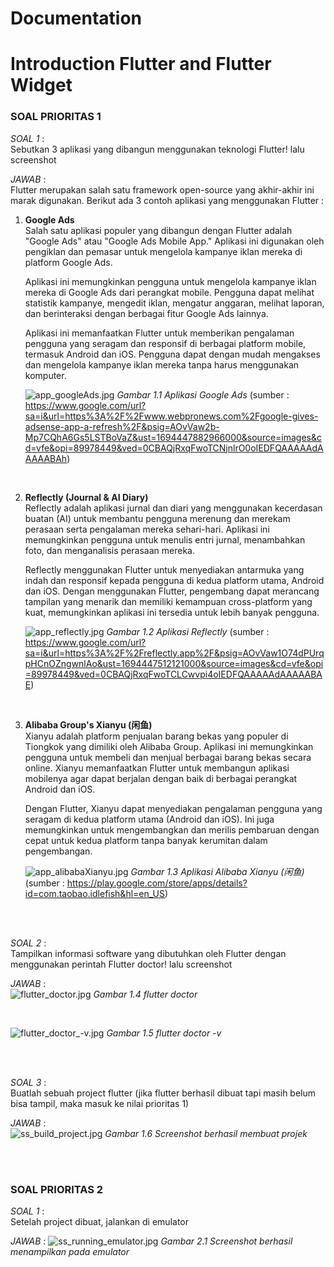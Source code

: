 # Documentation

# Introduction Flutter and Flutter Widget

### **SOAL PRIORITAS 1**

*SOAL 1* :  
Sebutkan 3 aplikasi yang dibangun menggunakan teknologi Flutter! lalu screenshot

*JAWAB* :  
Flutter merupakan salah satu framework open-source yang akhir-akhir ini marak digunakan. Berikut ada 3 contoh aplikasi yang menggunakan Flutter :  
1. **Google Ads**  
   Salah satu aplikasi populer yang dibangun dengan Flutter adalah "Google Ads" atau "Google Ads Mobile App." Aplikasi ini digunakan oleh pengiklan dan pemasar untuk mengelola kampanye iklan mereka di platform Google Ads.  

   Aplikasi ini memungkinkan pengguna untuk mengelola kampanye iklan mereka di Google Ads dari perangkat mobile. Pengguna dapat melihat statistik kampanye, mengedit iklan, mengatur anggaran, melihat laporan, dan berinteraksi dengan berbagai fitur Google Ads lainnya.

   Aplikasi ini memanfaatkan Flutter untuk memberikan pengalaman pengguna yang seragam dan responsif di berbagai platform mobile, termasuk Android dan iOS. Pengguna dapat dengan mudah mengakses dan mengelola kampanye iklan mereka tanpa harus menggunakan komputer.

   ![app_googleAds.jpg](../screenshot/soalprioritas1_no1/app_googleAds.png "Aplikasi Google Ads")
   *Gambar 1.1 Aplikasi Google Ads* (sumber : https://www.google.com/url?sa=i&url=https%3A%2F%2Fwww.webpronews.com%2Fgoogle-gives-adsense-app-a-refresh%2F&psig=AOvVaw2b-Mp7CQhA6Gs5LSTBoVaZ&ust=1694447882966000&source=images&cd=vfe&opi=89978449&ved=0CBAQjRxqFwoTCNjnlrO0oIEDFQAAAAAdAAAAABAh)

<br>

2. **Reflectly (Journal & AI Diary)**  
   Reflectly adalah aplikasi jurnal dan diari yang menggunakan kecerdasan buatan (AI) untuk membantu pengguna merenung dan merekam perasaan serta pengalaman mereka sehari-hari. Aplikasi ini memungkinkan pengguna untuk menulis entri jurnal, menambahkan foto, dan menganalisis perasaan mereka.

   Reflectly menggunakan Flutter untuk menyediakan antarmuka yang indah dan responsif kepada pengguna di kedua platform utama, Android dan iOS. Dengan menggunakan Flutter, pengembang dapat merancang tampilan yang menarik dan memiliki kemampuan cross-platform yang kuat, memungkinkan aplikasi ini tersedia untuk lebih banyak pengguna.

   ![app_reflectly.jpg](../screenshot/soalprioritas1_no1/app_reflectly.png "Aplikasi Reflectly")
   *Gambar 1.2 Aplikasi Reflectly* (sumber : https://www.google.com/url?sa=i&url=https%3A%2F%2Freflectly.app%2F&psig=AOvVaw1O74dPUrqpHCnOZngwnlAo&ust=1694447512121000&source=images&cd=vfe&opi=89978449&ved=0CBAQjRxqFwoTCLCwvpi4oIEDFQAAAAAdAAAAABAE)

<br>

3. **Alibaba Group's Xianyu (闲鱼)**  
   Xianyu adalah platform penjualan barang bekas yang populer di Tiongkok yang dimiliki oleh Alibaba Group. Aplikasi ini memungkinkan pengguna untuk membeli dan menjual berbagai barang bekas secara online. Xianyu memanfaatkan Flutter untuk membangun aplikasi mobilenya agar dapat berjalan dengan baik di berbagai perangkat Android dan iOS.

   Dengan Flutter, Xianyu dapat menyediakan pengalaman pengguna yang seragam di kedua platform utama (Android dan iOS). Ini juga memungkinkan untuk mengembangkan dan merilis pembaruan dengan cepat untuk kedua platform tanpa banyak kerumitan dalam pengembangan.

   ![app_alibabaXianyu.jpg](../screenshot/soalprioritas1_no1/app_alibabaXianyu.webp "Aplikasi Alibaba Xianyu (闲鱼)")
   *Gambar 1.3 Aplikasi Alibaba Xianyu (闲鱼)* (sumber : https://play.google.com/store/apps/details?id=com.taobao.idlefish&hl=en_US)

<br><br>

*SOAL 2* :  
Tampilkan informasi software yang dibutuhkan oleh Flutter dengan menggunakan perintah Flutter doctor! lalu screenshot

*JAWAB* :  
![flutter_doctor.jpg](../screenshot/soalprioritas1_no2/flutter%20doctor.png "flutter doctor")
*Gambar 1.4 flutter doctor*

<br>

![flutter_doctor_-v.jpg](../screenshot/soalprioritas1_no2/flutter%20doctor%20-v.png "flutter doctor -v")
*Gambar 1.5 flutter doctor -v*

<br><br>

*SOAL 3* :  
Buatlah sebuah project flutter (jika flutter berhasil dibuat tapi masih belum bisa tampil, maka masuk ke nilai prioritas 1)

*JAWAB* :  
![ss_build_project.jpg](../screenshot/soalprioritas1_no3/ss%20build%20project.png "Projek berhasil dibuat!")
*Gambar 1.6 Screenshot berhasil membuat projek*

<br><br>

### **SOAL PRIORITAS 2**

*SOAL 1* :  
Setelah project dibuat, jalankan di emulator

*JAWAB* :
![ss_running_emulator.jpg](../screenshot/soalprioritas2/ss%20running%20emulator.png "Berhasil ditampilkan pada emulator!")
*Gambar 2.1 Screenshot berhasil menampilkan pada emulator*